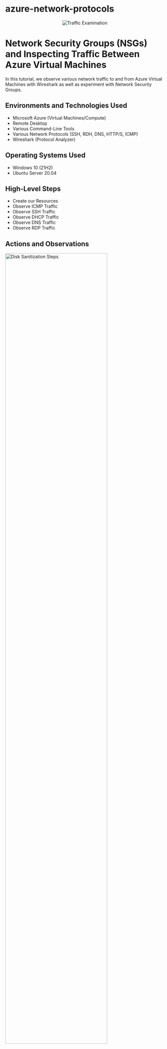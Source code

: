 # azure-network-protocols
<p align="center">
<img src="https://i.imgur.com/Ua7udoS.png" alt="Traffic Examination"/>
</p>

<h1>Network Security Groups (NSGs) and Inspecting Traffic Between Azure Virtual Machines</h1>
In this tutorial, we observe various network traffic to and from Azure Virtual Machines with Wireshark as well as experiment with Network Security Groups. <br />



<h2>Environments and Technologies Used</h2>

- Microsoft Azure (Virtual Machines/Compute)
- Remote Desktop
- Various Command-Line Tools
- Various Network Protocols (SSH, RDH, DNS, HTTP/S, ICMP)
- Wireshark (Protocol Analyzer)

<h2>Operating Systems Used </h2>

- Windows 10 (21H2)
- Ubuntu Server 20.04

<h2>High-Level Steps</h2>

- Create our Resources
- Observe ICMP Traffic
- Observe SSH Traffic
- Observe DHCP Traffic
- Observe DNS Traffic
- Observe RDP Traffic
  

<h2>Actions and Observations</h2>

<p>
<img src="https://i.imgur.com/J0UnmpB.png" height="80%" width="80%" alt="Disk Sanitization Steps"/>
</p>
<p>
I will start by creating a Resource Group in Azure. Next, I will create a Windows 10 Virtual Machine (VM) and during the creation, I will select the previously created Resource Group.
While creating the VM, I will allow it to create a new Virtual Network (Vnet) and Subnet automatically. Following that, I will create a Linux VM (Ubuntu) and select the previously created Resource Group and Vnet during the VM creation. To ensure everything is set up correctly, I will observe my Virtual Network within Network Watcher.
</p>
<br />

<p>
<img src="https://i.imgur.com/mpPwzTm.png" height="80%" width="80%" alt="Disk Sanitization Steps"/>
<img src="https://i.imgur.com/PltVBc1.png" height="80%" width="80%" alt="Disk Sanitization Steps"/>
<img src="https://i.imgur.com/e68b4Y2.png" height="80%" width="80%" alt="Disk Sanitization Steps"/>
<img src="https://i.imgur.com/LejtYAc.png" height="80%" width="80%" alt="Disk Sanitization Steps"/>
</p>
<p>
I will use Remote Desktop to connect to the Windows 10 Virtual Machine.Inside the Windows 10 VM, I will install Wireshark. Upon opening Wireshark, I will filter for ICMP traffic only. Then, I'll retrieve the private IP address of the Ubuntu VM and try to ping it from within the Windows 10 VM. I will observe the ping requests and replies within Wireshark. Next, from the Windows 10 VM, I will open the command line or PowerShell and attempt to ping a public website like www.google.com, while observing the traffic in Wireshark. I'll initiate a perpetual/non-stop ping from the Windows 10 VM to the Ubuntu VM. Inside the Network Security Group used by the Ubuntu VM, I will disable incoming (inbound) ICMP traffic. I will observe the ICMP traffic in Wireshark and the command line Ping activity from the Windows 10 VM, which should show no replies due to the disabled inbound ICMP traffic. I will re-enable ICMP traffic for the Network Security Group used by the Ubuntu VM. After enabling ICMP traffic, I will observe the ICMP traffic in Wireshark and the command line Ping activity, which should now start working again. Finally, I will stop the ping activity.
</p>
<br />

<p>
<img src="https://i.imgur.com/iuGhOfs.png" height="80%" width="80%" alt="Disk Sanitization Steps"/>
</p>
<p>
I will filter Wireshark for SSH traffic only. From the Windows 10 VM, I'll "SSH into" the Ubuntu VM using its private IP address. While connected via SSH, I will type commands (username, pwd, etc.) into the Linux SSH connection and observe SSH traffic in Wireshark. I'll exit the SSH connection by typing 'exit' and pressing [Enter].
</p>
<br />


<img src="https://i.imgur.com/AN0XX8f.png" height="80%" width="80%" alt="Disk Sanitization Steps"/>
</p>
<p>
I will filter Wireshark for DHCP traffic only.From the Windows 10 VM, I'll attempt to issue a new IP address for the VM using the command "ipconfig /renew." I will observe the DHCP traffic appearing in Wireshark.
</p>
<br />

<img src="https://i.imgur.com/NZDJ2bN.png" height="80%" width="80%" alt="Disk Sanitization Steps"/>
<img src="https://i.imgur.com/sP0FF2G.png" height="80%" width="80%" alt="Disk Sanitization Steps"/>

</p>
<p>
From the Windows 10 VM's command line, I'll use nslookup to see the IP addresses of google.com and disney.com. I'll observe the DNS traffic being shown in Wireshark. I will filter Wireshark for RDP traffic only (tcp.port == 3389). I will observe the constant stream of traffic, as RDP is continually transmitting data between the computers during the session.To wrap up, I'll close my Remote Desktop connection to the VMs. I will then proceed to delete the Resource Group(s) created at the beginning of this lab. As a final step, I will verify the deletion of the Resource Group to ensure a clean environment.

</p>
<br />
